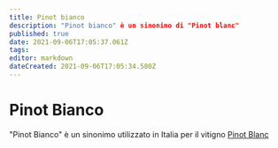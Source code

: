 ```yaml
---
title: Pinot bianco
description: "Pinot bianco" è un sinonimo di "Pinot blanc"
published: true
date: 2021-09-06T17:05:37.061Z
tags: 
editor: markdown
dateCreated: 2021-09-06T17:05:34.580Z
---
```


# Pinot Bianco
"Pinot Bianco" è un sinonimo utilizzato in Italia per il vitigno [Pinot Blanc](/vitigni/Francia/bacca-bianca/pinot-blanc)